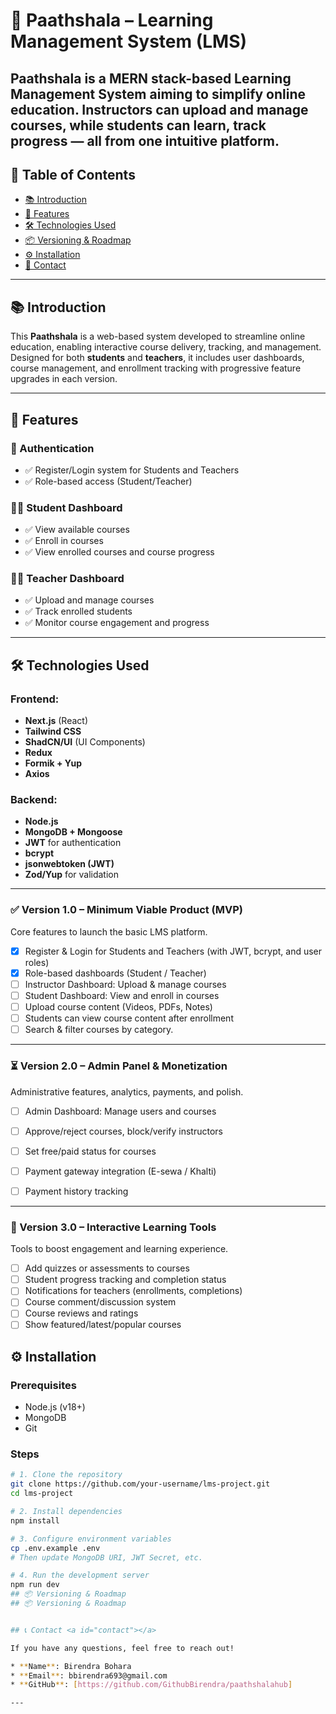# 📘 Paathshala – Learning Management System (LMS)

Paathshala is a MERN stack-based Learning Management System aiming to simplify online education. Instructors can upload and manage courses, while students can learn, track progress — all from one intuitive platform.
---

## 📌 Table of Contents

- [📚 Introduction](#-introduction)
- [🚀 Features](#-features)
- [🛠️ Technologies Used](#️-technologies-used)
- [📦 Versioning & Roadmap](#-versioning--roadmap)
- [⚙️ Installation](#️-installation)
- [📩 Contact](#-contact)

---

## 📚 Introduction

This **Paathshala** is a web-based system developed to streamline online education, enabling interactive course delivery, tracking, and management. Designed for both **students** and **teachers**, it includes user dashboards, course management, and enrollment tracking with progressive feature upgrades in each version.

---

## 🚀 Features

### 👤 Authentication
- ✅ Register/Login system for Students and Teachers
- ✅ Role-based access (Student/Teacher)

### 🧑‍🎓 Student Dashboard
- ✅ View available courses
- ✅ Enroll in courses
- ✅ View enrolled courses and course progress

### 👨‍🏫 Teacher Dashboard
- ✅ Upload and manage courses
- ✅ Track enrolled students
- ✅ Monitor course engagement and progress

---

## 🛠️ Technologies Used

### Frontend:
- **Next.js** (React)
- **Tailwind CSS** 
- **ShadCN/UI** (UI Components)
- **Redux**
- **Formik + Yup**
- **Axios**

### Backend:
- **Node.js** 
- **MongoDB + Mongoose**
- **JWT** for authentication
- **bcrypt**
- **jsonwebtoken (JWT)**
- **Zod/Yup** for validation

---

### ✅ Version 1.0 – Minimum Viable Product (MVP)

Core features to launch the basic LMS platform.

- [x] Register & Login for Students and Teachers (with JWT, bcrypt, and user roles)
- [x] Role-based dashboards (Student / Teacher)
- [ ] Instructor Dashboard: Upload & manage courses
- [ ] Student Dashboard: View and enroll in courses
- [ ] Upload course content (Videos, PDFs, Notes)
- [ ] Students can view course content after enrollment
- [ ] Search & filter courses by category.
---

### ⏳ Version 2.0 – Admin Panel & Monetization
Administrative features, analytics, payments, and polish.

- [ ] Admin Dashboard: Manage users and courses
- [ ] Approve/reject courses, block/verify instructors
- [ ] Set free/paid status for courses
- [ ] Payment gateway integration (E-sewa / Khalti)
- [ ] Payment history tracking



---

### 🔲 Version 3.0 – Interactive Learning Tools
Tools to boost engagement and learning experience.

- [ ] Add quizzes or assessments to courses
- [ ] Student progress tracking and completion status
- [ ] Notifications for teachers (enrollments, completions)
- [ ] Course comment/discussion system
- [ ] Course reviews and ratings
- [ ] Show featured/latest/popular courses
## ⚙️ Installation

### Prerequisites
- Node.js (v18+)
- MongoDB
- Git

### Steps

```bash
# 1. Clone the repository
git clone https://github.com/your-username/lms-project.git
cd lms-project

# 2. Install dependencies
npm install

# 3. Configure environment variables
cp .env.example .env
# Then update MongoDB URI, JWT Secret, etc.

# 4. Run the development server
npm run dev
## 📦 Versioning & Roadmap
## 📦 Versioning & Roadmap


## 📞 Contact <a id="contact"></a>

If you have any questions, feel free to reach out!

* **Name**: Birendra Bohara  
* **Email**: bbirendra693@gmail.com  
* **GitHub**: [https://github.com/GithubBirendra/paathshalahub]

---


